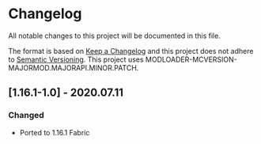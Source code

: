 # Changelog
All notable changes to this project will be documented in this file.

The format is based on [Keep a Changelog](http://keepachangelog.com/en/1.0.0/) and this project does not adhere to [Semantic Versioning](http://semver.org/spec/v2.0.0.html).
This project uses MODLOADER-MCVERSION-MAJORMOD.MAJORAPI.MINOR.PATCH.

## [1.16.1-1.0] - 2020.07.11
### Changed
- Ported to 1.16.1 Fabric